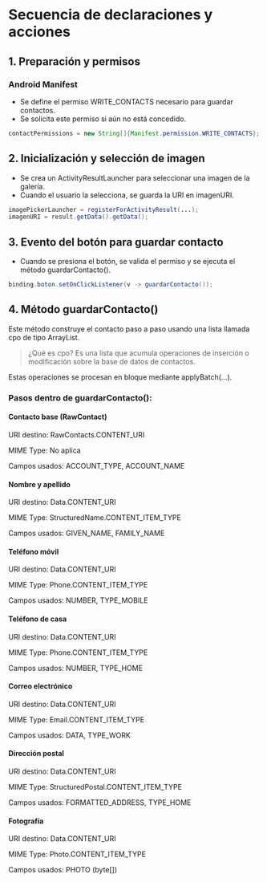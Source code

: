# Secuencia de declaraciones y acciones

## 1. Preparación y permisos

### Android Manifest
* Se define el permiso WRITE_CONTACTS necesario para guardar contactos.
* Se solicita este permiso si aún no está concedido.

```Java
contactPermissions = new String[]{Manifest.permission.WRITE_CONTACTS};

```

## 2. Inicialización y selección de imagen

* Se crea un ActivityResultLauncher para seleccionar una imagen de la galería.
* Cuando el usuario la selecciona, se guarda la URI en imagenURI.

```Java
imagePickerLauncher = registerForActivityResult(...);
imagenURI = result.getData().getData();

```

## 3. Evento del botón para guardar contacto
* Cuando se presiona el botón, se valida el permiso y se ejecuta el método guardarContacto().

```Java
binding.boton.setOnClickListener(v -> guardarContacto());
```

## 4. Método guardarContacto()
Este método construye el contacto paso a paso usando una lista llamada cpo de tipo ArrayList<ContentProviderOperation>.

> ¿Qué es cpo?
> Es una lista que acumula operaciones de inserción o modificación sobre la base de datos de contactos.

Estas operaciones se procesan en bloque mediante applyBatch(...).

### Pasos dentro de guardarContacto():

#### Contacto base (RawContact)

URI destino: RawContacts.CONTENT_URI

MIME Type: No aplica

Campos usados: ACCOUNT_TYPE, ACCOUNT_NAME

#### Nombre y apellido

URI destino: Data.CONTENT_URI

MIME Type: StructuredName.CONTENT_ITEM_TYPE

Campos usados: GIVEN_NAME, FAMILY_NAME

#### Teléfono móvil

URI destino: Data.CONTENT_URI

MIME Type: Phone.CONTENT_ITEM_TYPE

Campos usados: NUMBER, TYPE_MOBILE

#### Teléfono de casa

URI destino: Data.CONTENT_URI

MIME Type: Phone.CONTENT_ITEM_TYPE

Campos usados: NUMBER, TYPE_HOME

#### Correo electrónico

URI destino: Data.CONTENT_URI

MIME Type: Email.CONTENT_ITEM_TYPE

Campos usados: DATA, TYPE_WORK

#### Dirección postal

URI destino: Data.CONTENT_URI

MIME Type: StructuredPostal.CONTENT_ITEM_TYPE

Campos usados: FORMATTED_ADDRESS, TYPE_HOME

#### Fotografía

URI destino: Data.CONTENT_URI

MIME Type: Photo.CONTENT_ITEM_TYPE

Campos usados: PHOTO (byte[])


